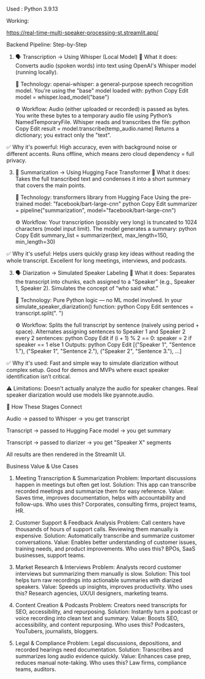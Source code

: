 Used : Python 3.9.13

Working:

https://real-time-multi-speaker-processing-st.streamlit.app/



Backend Pipeline: Step-by-Step
1. 🗣️ Transcription → Using Whisper (Local Model)
   🔧 What it does:
    Converts audio (spoken words) into text using OpenAI's Whisper model (running locally).

    🧠 Technology:
    openai-whisper: a general-purpose speech recognition model.
    You're using the "base" model loaded with:
    python
    Copy
    Edit
    model = whisper.load_model("base")

   ⚙️ Workflow:
   Audio (either uploaded or recorded) is passed as bytes.
   You write these bytes to a temporary audio file using Python’s NamedTemporaryFile.
   Whisper reads and transcribes the file:
   python
   Copy
   Edit
   result = model.transcribe(temp_audio.name)
   Returns a dictionary; you extract only the "text".
   
✅ Why it's powerful:
High accuracy, even with background noise or different accents.
Runs offline, which means zero cloud dependency = full privacy.

3. 📌 Summarization → Using Hugging Face Transformer
   🔧 What it does:
   Takes the full transcribed text and condenses it into a short summary that covers the main points.
   
   🧠 Technology:
   transformers library from Hugging Face
   Using the pre-trained model: "facebook/bart-large-cnn"
   python
   Copy
   Edit
   summarizer = pipeline("summarization", model="facebook/bart-large-cnn")
   
   ⚙️ Workflow:
   Your transcription (possibly very long) is truncated to 1024 characters (model input limit).
   The model generates a summary:
   python
   Copy
   Edit
   summary_list = summarizer(text, max_length=150, min_length=30)
   
✅ Why it's useful:
Helps users quickly grasp key ideas without reading the whole transcript.
Excellent for long meetings, interviews, and podcasts.

3. 🗣️ Diarization → Simulated Speaker Labeling
   🔧 What it does:
   Separates the transcript into chunks, each assigned to a "Speaker" (e.g., Speaker 1, Speaker 2).
   Simulates the concept of “who said what.”
   
   🧠 Technology:
   Pure Python logic — no ML model involved.
   In your simulate_speaker_diarization() function:
   python
   Copy
   Edit
   sentences = transcript.split(". ")
   
   ⚙️ Workflow:
   Splits the full transcript by sentence (naively using period + space).
   Alternates assigning sentences to Speaker 1 and Speaker 2 every 2 sentences:
   python
   Copy
   Edit
   if (i + 1) % 2 == 0:
       speaker = 2 if speaker == 1 else 1
   Outputs:
   python
   Copy
   Edit
   [("Speaker 1", "Sentence 1."), ("Speaker 1", "Sentence 2."), ("Speaker 2", "Sentence 3."), ...]
   
✅ Why it's used:
Fast and simple way to simulate diarization without complex setup.
Good for demos and MVPs where exact speaker identification isn’t critical.

⚠️ Limitations:
Doesn't actually analyze the audio for speaker changes.
Real speaker diarization would use models like pyannote.audio.

🔄 How These Stages Connect

Audio → passed to Whisper → you get transcript

Transcript → passed to Hugging Face model → you get summary

Transcript → passed to diarizer → you get "Speaker X" segments

All results are then rendered in the Streamlit UI.

Business Value & Use Cases

1. Meeting Transcription & Summarization
   Problem: Important discussions happen in meetings but often get lost.
   Solution: This app can transcribe recorded meetings and summarize them for easy reference.
   Value: Saves time, improves documentation, helps with accountability and follow-ups.
   Who uses this? Corporates, consulting firms, project teams, HR.

3. Customer Support & Feedback Analysis
   Problem: Call centers have thousands of hours of support calls. Reviewing them manually is expensive.
   Solution: Automatically transcribe and summarize customer conversations.
   Value: Enables better understanding of customer issues, training needs, and product improvements.
   Who uses this? BPOs, SaaS businesses, support teams.

3. Market Research & Interviews
   Problem: Analysts record customer interviews but summarizing them manually is slow.
   Solution: This tool helps turn raw recordings into actionable summaries with diarized speakers.
   Value: Speeds up insights, improves productivity.
   Who uses this? Research agencies, UX/UI designers, marketing teams.

5. Content Creation & Podcasts
   Problem: Creators need transcripts for SEO, accessibility, and repurposing.
   Solution: Instantly turn a podcast or voice recording into clean text and summary.
   Value: Boosts SEO, accessibility, and content repurposing.
   Who uses this? Podcasters, YouTubers, journalists, bloggers.

5. Legal & Compliance
   Problem: Legal discussions, depositions, and recorded hearings need documentation.
   Solution: Transcribes and summarizes long audio evidence quickly.
   Value: Enhances case prep, reduces manual note-taking.
   Who uses this? Law firms, compliance teams, auditors.



